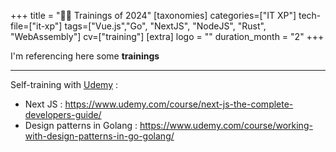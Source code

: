 +++
title = "🧑‍🏫 Trainings of 2024"
[taxonomies]
categories=["IT XP"]
tech-file=["it-xp"]
tags=["Vue.js","Go", "NextJS", "NodeJS", "Rust", "WebAssembly"]
cv=["training"]
[extra]
logo = ""
duration_month = "2"
+++

I'm referencing here some **trainings**

<!-- more -->

---

Self-training with [Udemy](https://www.udemy.com) :

- Next JS : <https://www.udemy.com/course/next-js-the-complete-developers-guide/>
- Design patterns in Golang : <https://www.udemy.com/course/working-with-design-patterns-in-go-golang/>
